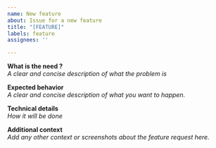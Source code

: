 ```yaml
---
name: New feature
about: Issue for a new feature
title: "[FEATURE]"
labels: feature
assignees: ''

---
```


**What is the need ?** <br>
_A clear and concise description of what the problem is_ <br>

**Expected behavior** <br>
_A clear and concise description of what you want to happen._ <br>

**Technical details** <br>
_How it will be done_ <br>

**Additional context** <br>
_Add any other context or screenshots about the feature request here._ <br>
